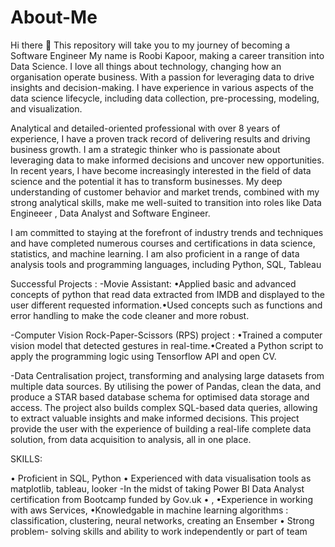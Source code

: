 # About-Me
Hi there 👋 This repository will take you to my journey of becoming a Software Engineer
My name is Roobi Kapoor, making a career transition into Data Science. I love all things about technology, changing how an organisation operate business. With a passion for leveraging data to drive insights and decision-making. I have experience in various aspects of the data science lifecycle, including data collection, pre-processing, modeling, and visualization.

Analytical and detailed-oriented professional with over 8 years of experience, I have a proven track record of delivering results and driving business growth. I am a strategic thinker who is passionate about leveraging data to make informed decisions and uncover new opportunities. In recent years, I have become increasingly interested in the field of data science and the potential it has to transform businesses. My deep understanding of customer behavior and market trends, combined with my strong analytical skills, make me well-suited to transition into roles like Data Engineeer , Data Analyst and Software Engineer.

I am committed to staying at the forefront of industry trends and techniques and have completed numerous courses and certifications in data science, statistics, and machine learning. I am also proficient in a range of data analysis tools and programming languages, including Python, SQL, Tableau

Successful Projects :
-Movie Assistant: •Applied basic and advanced concepts of python that read data extracted from IMDB and displayed to the user different requested information.•Used concepts such as functions and error handling to make the code cleaner and more robust.

-Computer Vision Rock-Paper-Scissors (RPS) project : •Trained a computer vision model that detected gestures in real-time.•Created a Python script to apply the programming logic using Tensorflow API and open CV.

-Data Centralisation project, transforming and analysing large datasets from multiple data sources. By utilising the power of Pandas, clean the data, and produce a STAR based database schema for optimised data storage and access. The project also builds complex SQL-based data queries, allowing to extract valuable insights and make informed decisions. This project provide the user with the experience of building a real-life complete data solution, from data acquisition to analysis, all in one place.

SKILLS:

• Proficient in SQL, Python • Experienced with data visualisation tools as matplotlib, tableau, looker -In the midst of taking Power BI Data Analyst certification from Bootcamp funded by Gov.uk • , •Experience in working with aws Services, •Knowledgable in machine learning algorithms : classification, clustering, neural networks, creating an Ensember • Strong problem- solving skills and ability to work independently or part of team
